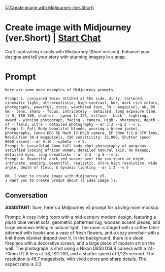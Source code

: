 
[![Create image with Midjourney (ver.Short)](https://flow-prompt-covers.s3.us-west-1.amazonaws.com/icon/abstract/abs_4.png)](https://gptcall.net/chat.html?data=%7B%22contact%22%3A%7B%22id%22%3A%22P2J8TFFPH3WJzQ0_XY_iY%22%2C%22flow%22%3Atrue%7D%7D)
# Create image with Midjourney (ver.Short) | [Start Chat](https://gptcall.net/chat.html?data=%7B%22contact%22%3A%7B%22id%22%3A%22P2J8TFFPH3WJzQ0_XY_iY%22%2C%22flow%22%3Atrue%7D%7D)
Craft captivating visuals with Midjourney (Short version). Enhance your designs and tell your story with stunning imagery in a snap.

# Prompt

```
Here are some more examples of Midjourney prompts. 

Prompt 1: conjoined twins attched at the side, dirty, tattered, cinematic light, ultrarealistic, high contrast, hdr, dark rich colors, photography, powerful, stare, weathered face, 30 - megapixel, 4k, 85 - mm - lens, sharp - focus, intricately - detailed, long exposure time, f/ 8, ISO 100, shutter - speed 1/ 125, diffuse - back - lighting, award - winning photograph, facing - camera, High - sharpness, depth - of - field, ultra - detailed photography --ar 3:2 --q 2 --v 5. 
Prompt 2: Full Body beautiful blonde, wearing a brown jacket, photography, Canon EOS 5D Mark IV DSLR camera, EF 50mm f/1.8 STM lens, Resolution 30.4 megapixels, ISO sensitivity: 32,000, Shutter speed 8000 second --ar 9:16 --upbeta --v 5. 
Prompt 3: hasselblad 24mm full body shot photography of gorgeous satisfied looking african woman, detailed natural skin, no makeup, detailed eyes, long dreadlocks --ar 2:3 --q 5 --v 5. 
Prompt 4: Beautiful dark red sunset over the sea shore at night, intricate, amazing, beautiful, realistic, ultra high resolution, wide angle, depth of field, π dynamic lighting --ar 1:2 --v 5 

OK. I want to create image with Midjourney v5. 
I want you to create prompt about {{ Idea image }}.

```

## Conversation

**ASSISTANT**: Sure, here's a Midjourney v5 prompt for a living room mockup:



Prompt: A cozy living room with a mid-century modern design, featuring a plush blue velvet sofa, geometric patterned rug, wooden accent pieces, and large windows letting in natural light. The room is staged with a coffee table adorned with books and a vase of fresh flowers, and a cozy armchair with a knit throw blanket draped over it. In the background, there is a sleek fireplace with a decorative screen, and a large piece of modern art on the wall. The photograph is shot using a Nikon D850 DSLR camera with a 24-70mm f/2.8 lens at f/8, ISO 100, and a shutter speed of 1/125 second. The resolution is 45.7 megapixels, with vivid colors and sharp details. The aspect ratio is 3:2.


